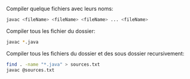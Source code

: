 Compiler quelque fichiers avec leurs noms:

```bash
javac <fileName> <fileName> <fileName> ... <fileName>
```
Compiler tous les fichier du dossier:

```bash
javac *.java
```
Compiler tous les fichiers du dossier et des sous dossier recursivement:

```bash
find . -name "*.java" > sources.txt
javac @sources.txt
```